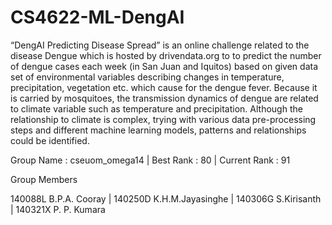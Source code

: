 # CS4622-ML-DengAI
“DengAI Predicting Disease Spread” is an online challenge related to the disease Dengue which is hosted by drivendata.org to to predict the number of dengue cases each week (in San Juan and Iquitos) based on given data set of environmental variables describing changes in temperature, precipitation, vegetation etc. which cause for the dengue fever. Because it is carried by mosquitoes, the transmission dynamics of dengue are related to climate variable such as temperature and precipitation. Although the relationship to climate is complex, trying with various data pre-processing steps and different machine learning models, patterns and relationships could be identified.

Group Name : cseuom_omega14	 |	 Best Rank : 80		 | 	Current Rank : 91

Group Members

140088L		      B.P.A. Cooray | 140250D		      K.H.M.Jayasinghe | 140306G		      S.Kirisanth | 140321X		      P. P. Kumara

